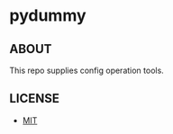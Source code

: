 # pydummy

## ABOUT
This repo supplies config operation tools. 

## LICENSE
* [MIT](https://github.com/pyohei/pyconf-tools/blob/master/LICENSE)
